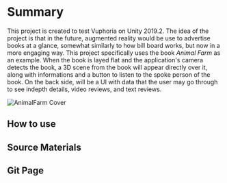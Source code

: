 # Summary
<body>This project is created to test Vuphoria on Unity 2019.2. The idea of the project is that in the future, augmented reality would be use to advertise books at a glance, somewhat similarly to how bill board works, but now in a more engaging way. This project specifically uses the book <i>Animal Farm</i> as an example. When the book is layed flat and the application's camera detects the book, a 3D scene from the book will appear directly over it, along with informations and a button to listen to the spoke person of the book. On the back side, will be a UI with data that the user may go through to see indepth details, video reviews, and text reviews.</body>

![AnimalFarm Cover](https://github.com/Jtrinh3/CS428---Project-1---Animal-Farm/blob/master/Assets/Resources/images/front%20cover%20photo.jpg "Logo Title Text 1")

## How to use


## Source Materials


## Git Page
